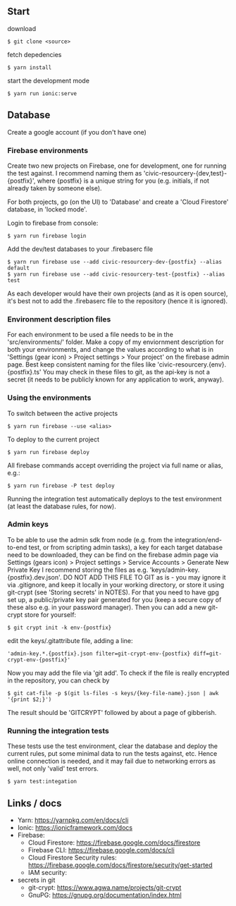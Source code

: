 ## Start ##

download

    $ git clone <source>

fetch depedencies

    $ yarn install

start the development mode

    $ yarn run ionic:serve

## Database ##

Create a google account (if you don't have one)

### Firebase environments ###

Create two new projects on Firebase, one for development, one for running the test
against. I recommend naming them as 'civic-resourcery-{dev,test}-{postfix}', where
{postfix} is a unique string for you (e.g. initials, if not already taken by
someone else).

For both projects, go (on the UI) to 'Database' and create a 'Cloud Firestore'
database, in 'locked mode'.

Login to firebase from console:

    $ yarn run firebase login

Add the dev/test databases to your .firebaserc file

    $ yarn run firebase use --add civic-resourcery-dev-{postfix} --alias default
    $ yarn run firebase use --add civic-resourcery-test-{postfix} --alias test

As each developer would have their own projects (and as it is open source), it's
best not to add the .firebaserc file to the repository (hence it is ignored).

### Environment description files ###

For each environment to be used a file needs to be in the 'src/environments/'
folder. Make a copy of my enviornment description for both your environments,
and change the values according to what is in 'Settings (gear icon) > Project
settings > Your project' on the firebase admin page. Best keep consistent naming
for the files like 'civic-resourcery.{env}.{postfix}.ts' You may check in these
files to git, as the api-key is not a secret (it needs to be publicly known for
any application to work, anyway).

### Using the environments ###

To switch between the active projects

    $ yarn run firebase --use <alias>

To deploy to the current project

    $ yarn run firebase deploy

All firebase commands accept overriding the project via full name or alias, e.g.:

    $ yarn run firebase -P test deploy

Running the integration test automatically deploys to the test environment (at
least the database rules, for now).

### Admin keys ###

To be able to use the admin sdk from node (e.g. from the integration/end-to-end
test, or from scripting admin tasks), a key for each target database need to be
downloaded, they can be find on the firebase admin page via Settings (gears
icon) > Project settings > Service Accounts > Generate New Private Key I
recommend storing the files as e.g. 'keys/admin-key.{postfix}.dev.json'. DO NOT
ADD THIS FILE TO GIT as is - you may ignore it via .gitignore, and keep it
locally in your working directory, or store it using git-crypt (see 'Storing
secrets' in NOTES). For that you need to have gpg set up, a public/private key
pair generated for you (keep a secure copy of these also e.g. in your password
manager). Then you can add a new git-crypt store for yourself:

    $ git crypt init -k env-{postfix}

edit the keys/.gitattribute file, adding a line:

    'admin-key.*.{postfix}.json filter=git-crypt-env-{postfix} diff=git-crypt-env-{postfix}'

Now you may add the file via 'git add'. To check if the file is really encrypted
in the repository, you can check by

    $ git cat-file -p $(git ls-files -s keys/{key-file-name}.json | awk '{print $2;}')

The result should be 'GITCRYPT' followed by about a page of gibberish.

### Running the integration tests ###

These tests use the test environment, clear the database and deploy the current
rules, put some minimal data to run the tests against, etc. Hence online
connection is needed, and it may fail due to networking errors as well, not only
'valid' test errors.

    $ yarn test:integation


## Links / docs ##

 * Yarn: https://yarnpkg.com/en/docs/cli
 * Ionic: https://ionicframework.com/docs
 * Firebase:
   * Cloud Firestore: https://firebase.google.com/docs/firestore
   * Firebase CLI: https://firebase.google.com/docs/cli
   * Cloud Firestore Security rules: https://firebase.google.com/docs/firestore/security/get-started
   * IAM security:
 * secrets in git
   * git-crypt: https://www.agwa.name/projects/git-crypt
   * GnuPG: https://gnupg.org/documentation/index.html
